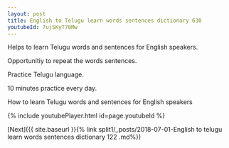 ```yaml
---
layout: post
title: English to Telugu learn words sentences dictionary 630 
youtubeId: 7ujSKyT70Mw
---
```

 
 
Helps to learn Telugu words and sentences for English speakers.

Opportunitiy to repeat the words sentences. 

Practice Telugu language. 
 
10 minutes practice every day. 
 
How to learn Telugu words and sentences for English speakers 
 
{% include youtubePlayer.html id=page.youtubeId %}
 
 
[Next]({{ site.baseurl }}{% link  split1/_posts/2018-07-01-English to telugu learn words sentences dictionary 122 .md%})
 
